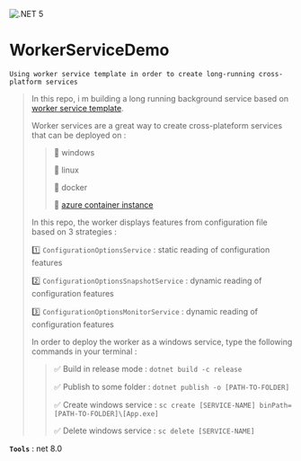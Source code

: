 ![.NET 5](https://github.com/aimenux/WorkerServiceDemo/workflows/.NET%205/badge.svg)

# WorkerServiceDemo
```
Using worker service template in order to create long-running cross-platform services
```

> In this repo, i m building a long running background service based on [worker service template](https://docs.microsoft.com/en-us/aspnet/core/fundamentals/host/hosted-services?view=aspnetcore-5.0&tabs=visual-studio#worker-service-template).
>
> Worker services are a great way to create cross-plateform services that can be deployed on :
>
>> :pushpin: windows
>>
>> :pushpin: linux
>>
>> :pushpin: docker
>>
>> :pushpin: [azure container instance](https://devblogs.microsoft.com/aspnet/dotnet-core-workers-in-azure-container-instances/)
>
> In this repo, the worker displays features from configuration file based on 3 strategies :
>
> :one: `ConfigurationOptionsService` : static reading of configuration features
>
> :two: `ConfigurationOptionsSnapshotService` : dynamic reading of configuration features
>
> :three: `ConfigurationOptionsMonitorService` : dynamic reading of configuration features
>
> In order to deploy the worker as a windows service, type the following commands in your terminal :
>
>> :white_check_mark: Build in release mode : `dotnet build -c release`
>>
>> :white_check_mark: Publish to some folder : `dotnet publish -o [PATH-TO-FOLDER]`
>>
>> :white_check_mark: Create windows service : `sc create [SERVICE-NAME] binPath=[PATH-TO-FOLDER]\[App.exe]`
>>
>> :white_check_mark: Delete windows service : `sc delete [SERVICE-NAME]`
>

**`Tools`** : net 8.0
